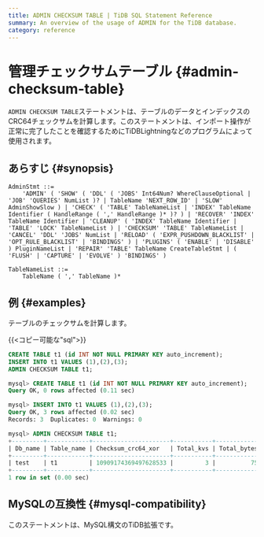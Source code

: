 ```yaml
---
title: ADMIN CHECKSUM TABLE | TiDB SQL Statement Reference
summary: An overview of the usage of ADMIN for the TiDB database.
category: reference
---
```


# 管理チェックサムテーブル {#admin-checksum-table}

`ADMIN CHECKSUM TABLE`ステートメントは、テーブルのデータとインデックスのCRC64チェックサムを計算します。このステートメントは、インポート操作が正常に完了したことを確認するためにTiDBLightningなどのプログラムによって使用されます。

## あらすじ {#synopsis}

```ebnf+diagram
AdminStmt ::=
    'ADMIN' ( 'SHOW' ( 'DDL' ( 'JOBS' Int64Num? WhereClauseOptional | 'JOB' 'QUERIES' NumList )? | TableName 'NEXT_ROW_ID' | 'SLOW' AdminShowSlow ) | 'CHECK' ( 'TABLE' TableNameList | 'INDEX' TableName Identifier ( HandleRange ( ',' HandleRange )* )? ) | 'RECOVER' 'INDEX' TableName Identifier | 'CLEANUP' ( 'INDEX' TableName Identifier | 'TABLE' 'LOCK' TableNameList ) | 'CHECKSUM' 'TABLE' TableNameList | 'CANCEL' 'DDL' 'JOBS' NumList | 'RELOAD' ( 'EXPR_PUSHDOWN_BLACKLIST' | 'OPT_RULE_BLACKLIST' | 'BINDINGS' ) | 'PLUGINS' ( 'ENABLE' | 'DISABLE' ) PluginNameList | 'REPAIR' 'TABLE' TableName CreateTableStmt | ( 'FLUSH' | 'CAPTURE' | 'EVOLVE' ) 'BINDINGS' )

TableNameList ::=
    TableName ( ',' TableName )*
```

## 例 {#examples}

テーブルのチェックサムを計算します。

{{&lt;コピー可能な&quot;sql&quot;&gt;}}

```sql
CREATE TABLE t1 (id INT NOT NULL PRIMARY KEY auto_increment);
INSERT INTO t1 VALUES (1),(2),(3);
ADMIN CHECKSUM TABLE t1;
```

```sql
mysql> CREATE TABLE t1 (id INT NOT NULL PRIMARY KEY auto_increment);
Query OK, 0 rows affected (0.11 sec)

mysql> INSERT INTO t1 VALUES (1),(2),(3);
Query OK, 3 rows affected (0.02 sec)
Records: 3  Duplicates: 0  Warnings: 0

mysql> ADMIN CHECKSUM TABLE t1;
+---------+------------+----------------------+-----------+-------------+
| Db_name | Table_name | Checksum_crc64_xor   | Total_kvs | Total_bytes |
+---------+------------+----------------------+-----------+-------------+
| test    | t1         | 10909174369497628533 |         3 |          75 |
+---------+------------+----------------------+-----------+-------------+
1 row in set (0.00 sec)
```

## MySQLの互換性 {#mysql-compatibility}

このステートメントは、MySQL構文のTiDB拡張です。
